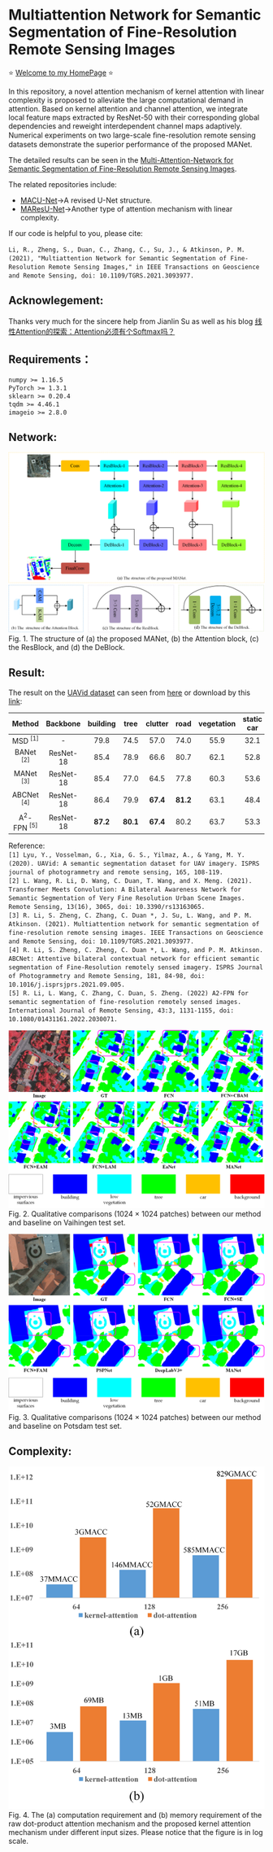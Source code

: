 # Multiattention Network for Semantic Segmentation of Fine-Resolution Remote Sensing Images

⭐ [Welcome to my HomePage](https://lironui.github.io/) ⭐ 

In this repository, a novel attention mechanism of kernel attention with linear complexity is proposed to alleviate the large computational demand in attention. Based on kernel attention and channel attention, we integrate local feature maps extracted by ResNet-50 with their corresponding global dependencies and reweight interdependent channel maps adaptively. Numerical experiments on two large-scale ﬁne-resolution remote sensing datasets demonstrate the superior performance of the proposed MANet.

The detailed results can be seen in the [Multi-Attention-Network for Semantic Segmentation of Fine-Resolution Remote Sensing Images](https://ieeexplore.ieee.org/document/9487010).

The related repositories include:
* [MACU-Net](https://github.com/lironui/MACU-Net)->A revised U-Net structure.
* [MAResU-Net](https://github.com/lironui/MAResU-Net)->Another type of attention mechanism with linear complexity.

If our code is helpful to you, please cite:

`Li, R., Zheng, S., Duan, C., Zhang, C., Su, J., & Atkinson, P. M. (2021), "Multiattention Network for Semantic Segmentation of Fine-Resolution Remote Sensing Images," in IEEE Transactions on Geoscience and Remote Sensing, doi: 10.1109/TGRS.2021.3093977.`

Acknowlegement:
------- 
Thanks very much for the sincere help from Jianlin Su as well as his blog [线性Attention的探索：Attention必须有个Softmax吗？](https://spaces.ac.cn/archives/7546)


Requirements：
------- 
```
numpy >= 1.16.5
PyTorch >= 1.3.1
sklearn >= 0.20.4
tqdm >= 4.46.1
imageio >= 2.8.0
```

Network:
------- 
![network](https://github.com/lironui/Multi-Attention-Network/blob/master/Fig/MultiNet.png)  
Fig. 1.  The structure of (a) the proposed MANet, (b) the Attention block, (c) the ResBlock, and (d) the DeBlock.

Result:
------- 
The result on the [UAVid dataset](https://uavid.nl/) can seen from [here](https://competitions.codalab.org/competitions/public_submissions/25224) or download by this [link](https://competitions.codalab.org/my/competition/submission/975606/input.zip):

| Method     | Backbone   | building | tree     | clutter   | road     | vegetation | static car | moving car | human    | mIoU     | 
|:---:|:---:|:---:|:---:|:---:|:---:|:---:|:---:|:---:|:---:|:---:| 
| MSD <sup>[1]</sup>      |- | 79.8     | 74.5     | 57.0      | 74.0     | 55.9       | 32.1       | 62.9       | 19.7 | 57.0     | 
| BANet <sup>[2]</sup>    |ResNet-18 | 85.4     | 78.9 | 66.6  | 80.7 | 62.1       | 52.8       | 69.3   | 21.0 | 64.6 | 
| MANet <sup>[3]</sup>    |ResNet-18 | 85.4     | 77.0     | 64.5      | 77.8     | 60.3       | 53.6       | 67.2        | 14.9      | 62.6    | 
| ABCNet <sup>[4]</sup>   |ResNet-18 | 86.4 | 79.9 | **67.4**  | **81.2** | 63.1       | 48.4       | 69.8   | 13.9     | 63.8 | 
| A<sup>2</sup>-FPN <sup>[5]</sup>|ResNet-18 | **87.2** | **80.1** | **67.4**  | 80.2 | 63.7       | 53.3       | **70.1**   | **23.4**     | **65.7** | 

Reference:  
`[1] Lyu, Y., Vosselman, G., Xia, G. S., Yilmaz, A., & Yang, M. Y. (2020). UAVid: A semantic segmentation dataset for UAV imagery. ISPRS journal of photogrammetry and remote sensing, 165, 108-119.`  
`[2] L. Wang, R. Li, D. Wang, C. Duan, T. Wang, and X. Meng. (2021). Transformer Meets Convolution: A Bilateral Awareness Network for Semantic Segmentation of Very Fine Resolution Urban Scene Images. Remote Sensing, 13(16), 3065, doi: 10.3390/rs13163065.`  
`[3] R. Li, S. Zheng, C. Zhang, C. Duan *, J. Su, L. Wang, and P. M. Atkinson. (2021). Multiattention network for semantic segmentation of fine-resolution remote sensing images. IEEE Transactions on Geoscience and Remote Sensing, doi: 10.1109/TGRS.2021.3093977.`  
`[4] R. Li, S. Zheng, C. Zheng, C. Duan *, L. Wang, and P. M. Atkinson. ABCNet: Attentive bilateral contextual network for efficient semantic segmentation of Fine-Resolution remotely sensed imagery. ISPRS Journal of Photogrammetry and Remote Sensing, 181, 84-98, doi: 10.1016/j.isprsjprs.2021.09.005.`  
`[5] R. Li, L. Wang, C. Zhang, C. Duan, S. Zheng. (2022) A2-FPN for semantic segmentation of fine-resolution remotely sensed images. International Journal of Remote Sensing, 43:3, 1131-1155, doi: 10.1080/01431161.2022.2030071.`


![Vaihingen](https://github.com/lironui/Multi-Attention-Network/blob/master/Fig/vai.png)  
Fig. 2. Qualitative comparisons (1024 × 1024 patches) between our method and baseline on Vaihingen test set.

![Vaihingen](https://github.com/lironui/Multi-Attention-Network/blob/master/Fig/pot.png)  
Fig. 3. Qualitative comparisons (1024 × 1024 patches) between our method and baseline on Potsdam test set.

Complexity:
------- 
![Complexity](https://github.com/lironui/Multi-Attention-Network/blob/master/Fig/consumer.png)  
Fig. 4. The (a) computation requirement and (b) memory requirement of the raw dot-product attention mechanism and the proposed kernel attention mechanism under different input sizes. Please notice that the figure is in log scale.
